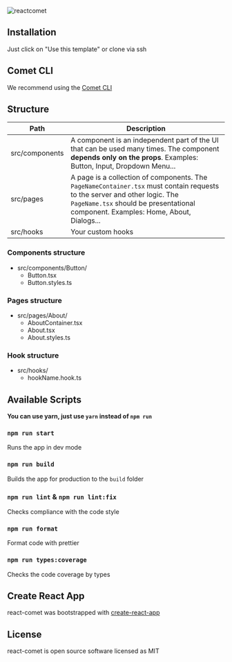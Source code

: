 ![reactcomet](https://user-images.githubusercontent.com/57585370/128564780-426af1ce-6ac1-47bf-9aa7-ca83fe31f4f4.png)

## Installation
Just click on "Use this template" or clone via ssh

## Comet CLI
We recommend using the [Comet CLI](https://github.com/Ermolaev-Inc/comet-cli)

## Structure
Path | Description
------------- | -------------
src/components | A component is an independent part of the UI that can be used many times. The component **depends only on the props**. Examples: Button, Input, Dropdown Menu...
src/pages  | A page is a collection of components. The `PageNameContainer.tsx` must contain requests to the server and other logic. The `PageName.tsx` should be presentational component. Examples: Home, About, Dialogs...
src/hooks | Your custom hooks

### Components structure
+ src/components/Button/
    + Button.tsx
    + Button.styles.ts

### Pages structure
+ src/pages/About/
    + AboutContainer.tsx
    + About.tsx
    + About.styles.ts

### Hook structure
+ src/hooks/
    + hookName.hook.ts

## Available Scripts
**You can use yarn, just use `yarn` instead of `npm run`**
### `npm run start`
Runs the app in dev mode
### `npm run build`
Builds the app for production to the `build` folder
### `npm run lint` & `npm run lint:fix`
Checks compliance with the code style
### `npm run format`
Format code with prettier
### `npm run types:coverage`
Checks the code coverage by types

## Create React App
react-comet was bootstrapped with [create-react-app](https://github.com/facebook/create-react-app)

## License
react-comet is open source software licensed as MIT


